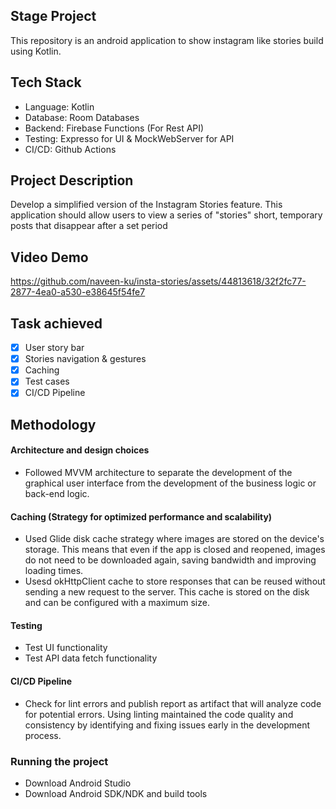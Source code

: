 ## Stage Project
This repository is an android application to show instagram like stories build using Kotlin.


## Tech Stack
- Language: Kotlin
- Database: Room Databases
- Backend: Firebase Functions (For Rest API)
- Testing: Expresso for UI & MockWebServer for API
- CI/CD: Github Actions

## Project Description
Develop a simplified version of the Instagram Stories feature. This application should allow users to view a series of "stories" short, temporary posts that disappear after a set period

## Video Demo

https://github.com/naveen-ku/insta-stories/assets/44813618/32f2fc77-2877-4ea0-a530-e38645f54fe7


## Task achieved

- [x] User story bar
- [x] Stories navigation & gestures
- [x] Caching
- [x] Test cases
- [x] CI/CD Pipeline

## Methodology

#### Architecture and design choices
- Followed MVVM architecture to separate the development of the graphical user interface from the development of the business logic or back-end logic.

#### Caching (Strategy for optimized performance and scalability)
- Used Glide disk cache strategy where images are stored on the device's storage. This means that even if the app is closed and reopened, images do not need to be downloaded again, saving bandwidth and improving loading times.
- Usesd okHttpClient cache to store responses that can be reused without sending a new request to the server. This cache is stored on the disk and can be configured with a maximum size.

#### Testing
- Test UI functionality
- Test API data fetch functionality

#### CI/CD Pipeline
- Check for lint errors and publish report as artifact that will analyze code for potential errors. Using linting maintained the code quality and consistency by identifying and fixing issues early in the development process.


### Running the project

- Download Android Studio
- Download Android SDK/NDK and build tools



